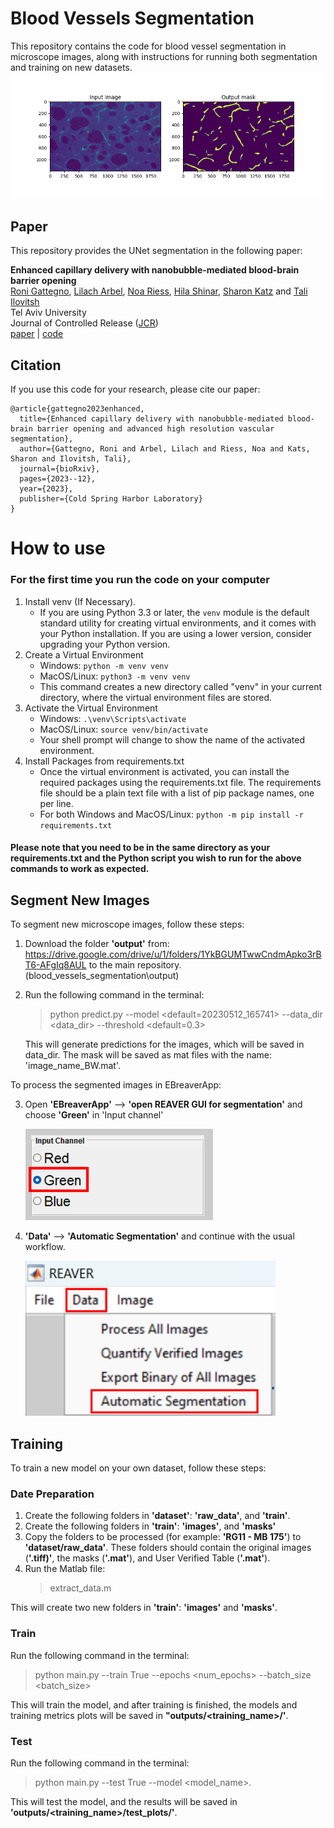 # Blood Vessels Segmentation
This repository contains the code for blood vessel segmentation in microscope images,
along with instructions for running both segmentation and training on new datasets.
<img src="resources/io_rg11_3_striatum.png">

## Paper

This repository provides the UNet segmentation in the following paper:

**Enhanced capillary delivery with nanobubble-mediated blood-brain barrier opening** <br/>
[Roni Gattegno](https://www.linkedin.com/in/roni-gattegno/), [Lilach Arbel](https://www.linkedin.com/in/lilach-arbel/), [Noa Riess](https://www.linkedin.com/in/noa-riess-228807217/), [Hila Shinar](https://www.linkedin.com/in/hila-shinar/?originalSubdomain=il), [Sharon Katz](https://www.linkedin.com/in/sharon-kz/) and [Tali Ilovitsh](https://www.linkedin.com/in/tali-ilovitsh/) <br/>
Tel Aviv University <br/>
Journal of Controlled Release ([JCR](https://www.sciencedirect.com/journal/journal-of-controlled-release)) <br/>
[paper](https://www.sciencedirect.com/science/article/abs/pii/S0168365924002220?via%3Dihub) | [code](https://github.com/TheIlovitshLab/blood_vessel_segmentation)

## Citation
If you use this code for your research, please cite our paper:
```
@article{gattegno2023enhanced,
  title={Enhanced capillary delivery with nanobubble-mediated blood-brain barrier opening and advanced high resolution vascular segmentation},
  author={Gattegno, Roni and Arbel, Lilach and Riess, Noa and Kats, Sharon and Ilovitsh, Tali},
  journal={bioRxiv},
  pages={2023--12},
  year={2023},
  publisher={Cold Spring Harbor Laboratory}
}
```


# How to use
### For the first time you run the code on your computer
1. Install venv (If Necessary).
   * If you are using Python 3.3 or later, the `venv` module is the default standard utility for creating virtual environments, and it comes with your Python installation. If you are using a lower version, consider upgrading your Python version.
2. Create a Virtual Environment
   * Windows: `python -m venv venv` 
   * MacOS/Linux: `python3 -m venv venv` 
   * This command creates a new directory called "venv" in your current directory, where the virtual environment files are stored.
3. Activate the Virtual Environment 
   * Windows: `.\venv\Scripts\activate`
   * MacOS/Linux: `source venv/bin/activate`
   * Your shell prompt will change to show the name of the activated environment.
4. Install Packages from requirements.txt 
   * Once the virtual environment is activated, you can install the required packages using the requirements.txt file. The requirements file should be a plain text file with a list of pip package names, one per line. 
   * For both Windows and MacOS/Linux: `python -m pip install -r requirements.txt`
   
#### Please note that you need to be in the same directory as your requirements.txt and the Python script you wish to run for the above commands to work as expected.


## Segment New Images
To segment new microscope images, follow these steps:
1. Download the folder **'output'** from: https://drive.google.com/drive/u/1/folders/1YkBGUMTwwCndmApko3rBT6-AFgIq8AUL
   to the main repository. (blood_vessels_segmentation\output)
 
2. Run the following command in the terminal:
    >python predict.py --model <default=20230512_165741> --data_dir <data_dir> --threshold <default=0.3>

    This will generate predictions for the images, which will be saved in data_dir. The mask will be saved as mat files 
   with the name: 'image_name_BW.mat'.

To process the segmented images in EBreaverApp:

3. Open **'EBreaverApp'** --> **'open REAVER GUI for segmentation'** and choose **'Green'** in 'Input channel'
    
   <img src="resources/input_channel_gui.png" width=300>

4. **'Data'** --> **'Automatic Segmentation'** and continue with the usual workflow.

   <img src="resources/auto_seg_gui.png" width=400>


## Training
To train a new model on your own dataset, follow these steps:

### Date Preparation

1. Create the following folders in **'dataset'**: **'raw_data'**, and **'train'**.
2. Create the following folders in **'train'**: **'images'**, and **'masks'**
3. Copy the folders to be processed (for example: **'RG11 - MB 175'**) to **'dataset/raw_data'**.
These folders should contain the original images (**'.tiff)'**, the masks (**'.mat'**), and
User Verified Table (**'.mat'**).
3. Run the Matlab file:
   >extract_data.m
 
This will create two new folders in **'train'**: **'images'** and **'masks'**.


### Train
Run the following command in the terminal:
   > python main.py --train True --epochs <num_epochs> --batch_size <batch_size>

This will train the model, and after training is finished, the models and
training metrics plots will be saved in **"outputs/<training_name>/'**.

### Test
Run the following command in the terminal:
   >python main.py --test True --model <model_name>.

This will test the model, and the results will be saved in **'outputs/<training_name>/test_plots/'**.



